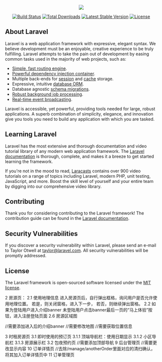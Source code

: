 <p align="center"><img src="https://laravel.com/assets/img/components/logo-laravel.svg"></p>

<p align="center">
<a href="https://travis-ci.org/laravel/framework"><img src="https://travis-ci.org/laravel/framework.svg" alt="Build Status"></a>
<a href="https://packagist.org/packages/laravel/framework"><img src="https://poser.pugx.org/laravel/framework/d/total.svg" alt="Total Downloads"></a>
<a href="https://packagist.org/packages/laravel/framework"><img src="https://poser.pugx.org/laravel/framework/v/stable.svg" alt="Latest Stable Version"></a>
<a href="https://packagist.org/packages/laravel/framework"><img src="https://poser.pugx.org/laravel/framework/license.svg" alt="License"></a>
</p>

## About Laravel

Laravel is a web application framework with expressive, elegant syntax. We believe development must be an enjoyable, creative experience to be truly fulfilling. Laravel attempts to take the pain out of development by easing common tasks used in the majority of web projects, such as:

- [Simple, fast routing engine](https://laravel.com/docs/routing).
- [Powerful dependency injection container](https://laravel.com/docs/container).
- Multiple back-ends for [session](https://laravel.com/docs/session) and [cache](https://laravel.com/docs/cache) storage.
- Expressive, intuitive [database ORM](https://laravel.com/docs/eloquent).
- Database agnostic [schema migrations](https://laravel.com/docs/migrations).
- [Robust background job processing](https://laravel.com/docs/queues).
- [Real-time event broadcasting](https://laravel.com/docs/broadcasting).

Laravel is accessible, yet powerful, providing tools needed for large, robust applications. A superb combination of simplicity, elegance, and innovation give you tools you need to build any application with which you are tasked.

## Learning Laravel

Laravel has the most extensive and thorough documentation and video tutorial library of any modern web application framework. The [Laravel documentation](https://laravel.com/docs) is thorough, complete, and makes it a breeze to get started learning the framework.

If you're not in the mood to read, [Laracasts](https://laracasts.com) contains over 900 video tutorials on a range of topics including Laravel, modern PHP, unit testing, JavaScript, and more. Boost the skill level of yourself and your entire team by digging into our comprehensive video library.

## Contributing

Thank you for considering contributing to the Laravel framework! The contribution guide can be found in the [Laravel documentation](http://laravel.com/docs/contributions).

## Security Vulnerabilities

If you discover a security vulnerability within Laravel, please send an e-mail to Taylor Otwell at taylor@laravel.com. All security vulnerabilities will be promptly addressed.

## License

The Laravel framework is open-sourced software licensed under the [MIT license](http://opensource.org/licenses/MIT).

2 房源页：
    2.1        使用地理信息
                进入房源页后，自行弹出框格，询问用户是否允许使用地理位置。
                若是，则关闭窗格，进入下一步，
                若否，则继续弹出窗格。
    2.2        如果为登陆用户进入介绍banner
                未登陆用户点击banner最后一页的“马上体验”按钮，进入注册登陆页面
    2.6        房源区域图

//需要添加进入后的介绍banner
//需要修改地图
//需要获取位置信息

3       时租房源页
    3.1        即时使用的预订页
        3.1.1     顶端导航栏：使用日期显示
        3.1.2     小区导航栏
        3.1.3     房源展示栏
    3.2        包夜预约页
//需要添加顶部导航
9        后台管理页
//需要更改显示内容
10        订单详情页
//去除/manage/anotherOrder里面对应的清扫确认，将其加入订单详情页中
11        订单管理页
